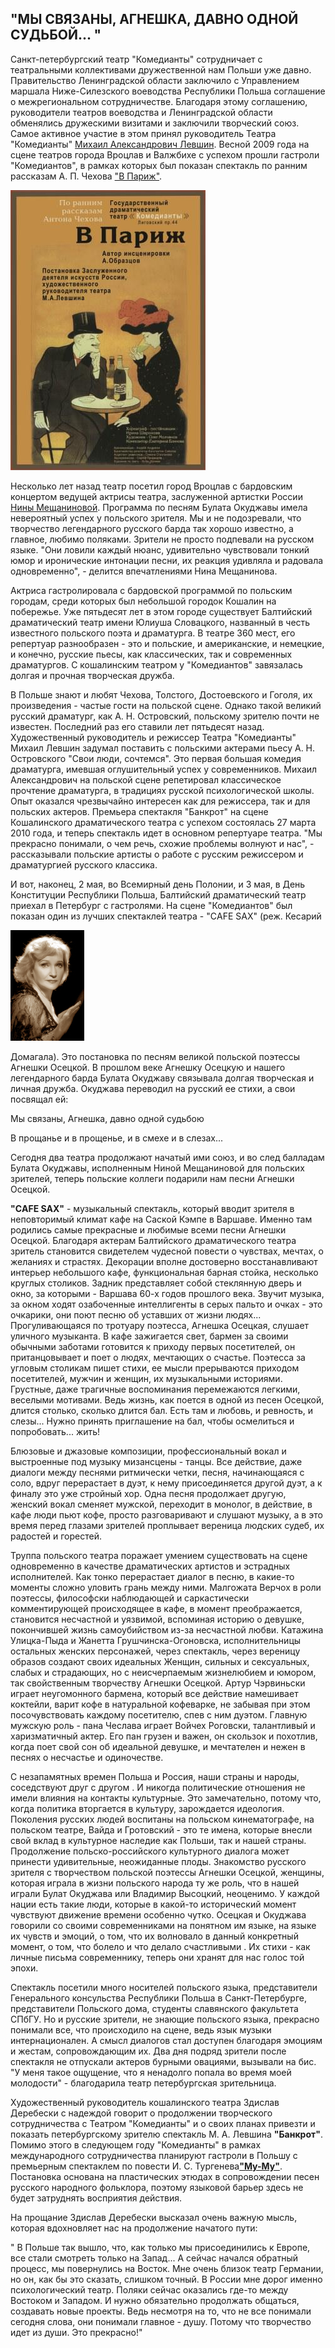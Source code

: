 ## "МЫ СВЯЗАНЫ, АГНЕШКА, ДАВНО ОДНОЙ СУДЬБОЙ... "


Санкт-петербургский театр "Комедианты" сотрудничает с театральными коллективами дружественной нам Польши уже давно. Правительство Ленинградской области заключило с Управлением маршала Ниже-Силезского воеводства Республики Польша соглашение о межрегиональном сотрудничестве. Благодаря этому соглашению, руководители театров воеводства и Ленинградской области обменялись дружескими визитами и заключили творческий союз. Самое активное участие в этом принял руководитель Театра "Комедианты" [Михаил Александрович Левшин][0]. Весной 2009 года на сцене театров города Вроцлав и Валжбихе с успехом прошли гастроли "Комедиантов", в рамках которых был показан спектакль по ранним рассказам А. П. Чехова ["В Париж"][1].


[
![](image-01.jpg)
][1]


Несколько лет назад театр посетил город Вроцлав с бардовским концертом ведущей актрисы театра, заслуженной артистки России [Нины Мещаниновой][2]. Программа по песням Булата Окуджавы имела невероятный успех у польского зрителя. Мы и не подозревали, что творчество легендарного русского барда так хорошо известно, а главное, любимо поляками. Зрители не просто подпевали на русском языке. "Они ловили каждый нюанс, удивительно чувствовали тонкий юмор и иронические интонации песни, их реакция удивляла и радовала одновременно", - делится впечатлениями Нина Мещанинова.


Актриса гастролировала с бардовской программой по польским городам, среди которых был небольшой городок Кошалин на побережье. Уже пятьдесят лет в этом городе существует Балтийский драматический театр имени Юлиуша Словацкого, названный в честь известного польского поэта и драматурга. В театре 360 мест, его репертуар разнообразен - это и польские, и американские, и немецкие, и конечно, русские пьесы, как классических, так и современных драматургов. С кошалинским театром у "Комедиантов" завязалась долгая и прочная творческая дружба.


В Польше знают и любят Чехова, Толстого, Достоевского и Гоголя, их произведения - частые гости на польской сцене. Однако такой великий русский драматург, как А. Н. Островский, польскому зрителю почти не известен. Последний раз его ставили лет пятьдесят назад. Художественный руководитель и режиссер Театра "Комедианты" Михаил Левшин задумал поставить с польскими актерами пьесу А. Н. Островского "Свои люди, сочтемся". Это первая большая комедия драматурга, имевшая оглушительный успех у современников. Михаил Александрович на польской сцене репетировал классическое прочтение драматурга, в традициях русской психологической школы. Опыт оказался чрезвычайно интересен как для режиссера, так и для польских актеров. Премьера спектакля "Банкрот" на сцене Кошалинского драматического театра с успехом состоялась 27 марта 2010 года, и теперь спектакль идет в основном репертуаре театра. "Мы прекрасно понимали, о чем речь, схожие проблемы волнуют и нас", - рассказывали польские артисты о работе с русским режиссером и драматургией русского классика.


И вот, наконец, 2 мая, во Всемирный день Полонии, и 3 мая, в День Конституции Республики Польша, Балтийский драматический театр приехал в Петербург с гастролями. На сцене "Комедиантов" был показан один из лучших спектаклей театра - "СAFE SAX" (реж. Кесарий


[
![](../vodevil-xxi-veka\image-02.jpg)
][2]


Домагала). Это постановка по песням великой польской поэтессы Агнешки Осецкой. В прошлом веке Агнешку Осецкую и нашего легендарного барда Булата Окуджаву связывала долгая творческая и личная дружба. Окуджава переводил на русский ее стихи, а свои посвящал ей:


Мы связаны, Агнешка, давно одной судьбою


В прощанье и в прощенье, и в смехе и в слезах...


Сегодня два театра продолжают начатый ими союз, и во след балладам Булата Окуджавы, исполненным Ниной Мещаниновой для польских зрителей, теперь польские коллеги подарили нам песни Агнешки Осецкой.


**"СAFE SAX"** - музыкальный спектакль, который вводит зрителя в неповторимый климат кафе на Саской Кэмпе в Варшаве. Именно там родились самые прекрасные и любимые всеми песни Агнешки Осецкой. Благодаря актерам Балтийского драматического театра зритель становится свидетелем чудесной повести о чувствах, мечтах, о желаниях и страстях. Декорации вполне достоверно восстанавливают интерьер небольшого кафе, функциональная барная стойка, несколько круглых столиков. Задник представляет собой стеклянную дверь и окно, за которыми - Варшава 60-х годов прошлого века. Звучит музыка, за окном ходят озабоченные интеллигенты в серых пальто и очках - это очкарики, они поют песню об уставших от жизни людях... Прогуливающаяся по тротуару поэтесса, Агнешка Осецкая, слушает уличного музыканта. В кафе зажигается свет, бармен за своими обычными заботами готовится к приходу первых посетителей, он пританцовывает и поет о людях, мечтающих о счастье. Поэтесса за угловым столикам пишет стихи, ее мысли прерываются приходом посетителей, мужчин и женщин, их музыкальными историями. Грустные, даже трагичные воспоминания перемежаются легкими, веселыми мотивами. Ведь жизнь, как поется в одной из песен Осецкой, длится столько, сколько длится бал. Есть там и любовь, и ревность, и слезы... Нужно принять приглашение на бал, чтобы осмелиться и попробовать... жить!


Блюзовые и джазовые композиции, профессиональный вокал и выстроенные под музыку мизансцены - танцы. Все действие, даже диалоги между песнями ритмически четки, песня, начинающаяся с соло, вдруг перерастает в дуэт, к нему присоединяется другой дуэт, а к финалу это уже стройный хор. Одна песня продолжает другую, женский вокал сменяет мужской, переходит в монолог, в действие, в кафе люди пьют кофе, просто разговаривают и слушают музыку, а в это время перед глазами зрителей проплывает вереница людских судеб, их радостей и горестей.


Труппа польского театра поражает умением существовать на сцене одновременно в качестве драматических артистов и эстрадных исполнителей. Как тонко перерастает диалог в песню, в какие-то моменты сложно уловить грань между ними. Малгожата Верчох в роли поэтессы, философски наблюдающей и саркастически комментирующей происходящее в кафе, в момент преображается, становится несчастной и уязвимой, вспоминая историю о девушке, покончившей жизнь самоубийством из-за несчастной любви. Катажина Улицка-Пыда и Жанетта Грушчинска-Огоновска, исполнительницы остальных женских персонажей, через спектакль, через вереницу образов создают своих идеальных Женщин, сильных и сексуальных, слабых и страдающих, но с неисчерпаемым жизнелюбием и юмором, так свойственным творчеству Агнешки Осецкой. Артур Чэрвиньски играет неугомонного бармена, который все действие намешивает коктейли, варит кофе в натуральной кофеварке, не забывая при этом посочувствовать каждому посетителю, спев с ним дуэтом. Главную мужскую роль - пана Чеслава играет Войчех Роговски, талантливый и харизматичный актер. Его пан грузен и важен, он скользок и похотлив, когда поет свой сон об идеальной девушке, и мечтателен и нежен в песнях о несчастье и одиночестве.


С незапамятных времен Польша и Россия, наши страны и народы, соседствуют друг с другом . И никогда политические отношения не имели влияния на контакты культурные. Это замечательно, потому что, когда политика вторгается в культуру, зарождается идеология. Поколения русских людей воспитаны на польском кинематографе, на польском театре, Вайда и Гротовский - это те имена, которые внесли свой вклад в культурное наследие как Польши, так и нашей страны. Продолжение польско-российского культурного диалога может принести удивительные, неожиданные плоды. Знакомство русского зрителя с творчеством польской поэтессы Агнешки Осецкой, женщины, которая играла в жизни польского народа ту же роль, что в нашей играли Булат Окуджава или Владимир Высоцкий, неоценимо. У каждой нации есть такие люди, которые в какой-то исторический момент чувствуют движение времени особенно чутко. Осецкая и Окуджава говорили со своими современниками на понятном им языке, на языке их чувств и эмоций, о том, что их волновало в данный конкретный момент, о том, что болело и что делало счастливыми . Их стихи - как личные письма современнику, теперь они хранят для нас голос той эпохи.


Спектакль посетили много носителей польского языка, представители Генерального консульства Республики Польша в Санкт-Петербурге, представители Польского дома, студенты славянского факультета СПбГУ. Но и русские зрители, не знающие польского языка, прекрасно понимали все, что происходило на сцене, ведь язык музыки интернационален. А смысл диалогов стал доступен благодаря эмоциям и жестам, сопровождающим их. Два дня подряд зрители после спектакля не отпускали актеров бурными овациями, вызывали на бис. "У меня такое ощущение, что я ненадолго попала во время моей молодости" - благодарила театр петербургская зрительница.


Художественный руководитель кошалинского театра Здислав Деребески с надеждой говорит о продолжении творческого сотрудничества с Театром "Комедианты" и о своих планах привезти и показать петербургскому зрителю спектакль М. А. Левшина **"Банкрот"**. Помимо этого в следующем году "Комедианты" в рамках международного сотрудничества планируют гастроли в Польшу с премьерным спектаклем по повести И. С. Тургенева[**"Му-Му"**][3]. Постановка основана на пластических этюдах в сопровождении песен русского народного фольклора, поэтому языковой барьер здесь не будет затруднять восприятия действия.


На прощание Здислав Деребески высказал очень важную мысль, которая вдохновляет нас на продолжение начатого пути:


" В Польше так вышло, что, как только мы присоединились к Европе, все стали смотреть только на Запад... А сейчас начался обратный процесс, мы повернулись на Восток. Мне очень близок театр Германии, но он, как бы это сказать, слишком точный. В России мне дорог именно психологический театр. Поляки сейчас оказались где-то между Востоком и Западом. И нужно обязательно продолжать общаться, создавать новые проекты. Ведь несмотря на то, что не все понимали сегодня слова, они понимали главное - душу. Потому что творчество идет из души. Это прекрасно!"

[0]: ../../person/mikhail-levshin "Михаил Левшин"
[1]: ../../performance/v-parizh "В Париж!"
[2]: ../../person/nina-meschaninova "Нина Мещанинова"
[3]: ../../performance/krepostnaya-lyubov-mumu "Крепостная любовь (Муму)"